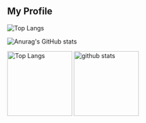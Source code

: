 ## My Profile
![Top Langs](https://github-readme-stats.vercel.app/api/top-langs/?username=N-i-ke&layout=compact&theme=dark)

![Anurag's GitHub stats](https://github-readme-stats.vercel.app/api?username=N-i-ke&layout=compact&theme=dark)

<p align="left"> 
  <img alt="Top Langs" height="150px" src="https://github-readme-stats.vercel.app/api/top-langs/?username=N-i-ke&layout=compact&theme=dark" />
  <img alt="github stats" height="150px" src="https://github-readme-stats.vercel.app/api?username=N-i-ke&layout=compact&theme=dark" />
</p>

<!--
**N-i-ke/N-i-ke** is a ✨ _special_ ✨ repository because its `README.md` (this file) appears on your GitHub profile.

Here are some ideas to get you started:

- 🔭 I’m currently working on ...
- 🌱 I’m currently learning ...
- 👯 I’m looking to collaborate on ...
- 🤔 I’m looking for help with ...
- 💬 Ask me about ...
- 📫 How to reach me: ...
- 😄 Pronouns: ...
- ⚡ Fun fact: ...
-->
